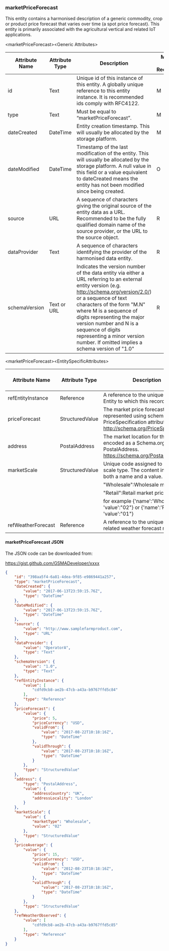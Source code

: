 ### marketPriceForecast

This entity contains a harmonised description of a generic commodity, crop or
product price forecast that varies over time (a spot price forecast). This
entity is primarily associated with the agricultural vertical and related IoT
applications.

&lt;marketPriceForecast&gt;&lt;Generic Attributes&gt;

| Attribute Name | Attribute Type | Description                                                                                                                                                                                                                                                                                                                                                                               | Mandatory/ Optional/ Recommended | May be Null |
|----------------|----------------|-------------------------------------------------------------------------------------------------------------------------------------------------------------------------------------------------------------------------------------------------------------------------------------------------------------------------------------------------------------------------------------------|----------------------------------|-------------|
| id             | Text           | Unique id of this instance of this entity. A globally unique reference to this entity instance. It is recommended ids comply with RFC4122.                                                                                                                                                                                                                                                | M                                | N           |
| type           | Text           | Must be equal to “marketPriceForecast”.                                                                                                                                                                                                                                                                                                                                                   | M                                | N           |
| dateCreated    | DateTime       | Entity creation timestamp. This will usually be allocated by the storage platform.                                                                                                                                                                                                                                                                                                        | M                                | N           |
| dateModified   | DateTime       | Timestamp of the last modification of the entity. This will usually be allocated by the storage platform. A null value in this field or a value equivalent to dateCreated means the entity has not been modified since being created.                                                                                                                                                     | O                                | Y           |
| source         | URL            | A sequence of characters giving the original source of the entity data as a URL. Recommended to be the fully qualified domain name of the source provider, or the URL to the source object.                                                                                                                                                                                               | R                                | Y           |
| dataProvider   | Text           | A sequence of characters identifying the provider of the harmonised data entity.                                                                                                                                                                                                                                                                                                          | R                                | Y           |
| schemaVersion  | Text or URL    | Indicates the version number of the data entity via either a URL referring to an external entity version (e.g. <http://schema.org/version/2.0/>) or a sequence of text characters of the form "M.N" where M is a sequence of digits representing the major version number and N is a sequence of digits representing a minor version number. If omitted implies a schema version of "1.0" | R                                | Y           |

&lt;marketPriceForecast&gt;&lt;EntitySpecificAttributes&gt;

| Attribute Name     | Attribute Type  | Description                                                                                                                                                                                                                             | Mandatory/ Optional/ Recommended | May be Null |
|--------------------|-----------------|-----------------------------------------------------------------------------------------------------------------------------------------------------------------------------------------------------------------------------------------|----------------------------------|-------------|
| refEntityInstance  | Reference       | A reference to the unique id of the Entity to which this record relates.                                                                                                                                                                | M                                | N           |
| priceForecast      | StructuredValue | The market price forecast represented using schema.org PriceSpecification attributes <http://schema.org/PriceSpecification>                                                                                                             | M                                | N           |
| address            | PostalAddress   | The market location for this forecast encoded as a Schema.org PostalAddress. <https://schema.org/PostalAddress>                                                                                                                         | M                                | N           |
| marketScale        | StructuredValue | Unique code assigned to market scale type. The content includes both a name and a value.                                                                                                                                                | M                                | N           |
|                    |                 | "Wholesale":Wholesale market price                                                                                                                                                                                                      |                                  |             |
|                    |                 | "Retail":Retail market price                                                                                                                                                                                                            |                                  |             |
|                    |                 | for example {'name':'Wholesale', 'value':"02"} or {'name':'Retail', 'value':"01"}                                                                                                                                                       |                                  |             |
| refWeatherForecast | Reference       | A reference to the unique id of the related weather forecast record.                                                                                                                                                                    | O                                | Y           |

#### marketPriceForecast JSON

The JSON code can be downloaded from:

https://gist.github.com/GSMADeveloper/xxxx

``` json
{
	"id": "398aa5f4-6a81-4dea-9f85-e9869441a257",
	"type": "marketPriceForecast",
	"dateCreated": {
		"value": "2017-06-13T23:59:15.76Z",
		"type": "DateTime"
	},
	"dateModified": {
		"value": "2017-06-13T23:59:15.76Z",
		"type": "DateTime"
	},
	"source": {
		"value": "http://www.samplefarmproduct.com",
		"type": "URL"
	},
	"dataProvider": {
		"value": "OperatorA",
		"type": "Text"
	},
	"schemaVersion": {
		"value": "1.0",
		"type": "Text"
	},
	"refEntityInstance": {
		"value": [
			"cdfd9cb8-ae2b-47cb-a43a-b9767ffd5c84"
		],
		"type": "Reference"
	},
	"priceForecast": {
		"value": {
			"price": 5,
			"priceCurrency": "USD",
			"validFrom": {
				"value": "2017-08-22T10:18:16Z",
				"type": "DateTime"
			},
			"validThrough": {
				"value": "2017-08-23T10:18:16Z",
				"type": "DateTime"
			}
		},
		"type": "StructuredValue"
	},
	"address": {
		"type": "PostalAddress",
		"value": {
			"addressCountry": "UK",
			"addressLocality": "London"
		}
	},
	"marketScale": {
		"value": {
			"marketType": "Wholesale",
			"value": "02"
		},
		"type": "StructuredValue"
	},
	"priceAverage": {
		"value": {
			"price": 15,
			"priceCurrency": "USD",
			"validFrom": {
				"value": "2012-08-23T10:18:16Z",
				"type": "DateTime"
			},
			"validThrough": {
				"value": "2017-08-23T10:18:16Z",
				"type": "DateTime"
			}
		},
		"type": "StructuredValue"
	},
	"refWeatherObserved": {
		"value": [
			"cdfd9cb8-ae2b-47cb-a43a-b9767ffd5c85"
		],
		"type": "Reference"
	}
}

```
